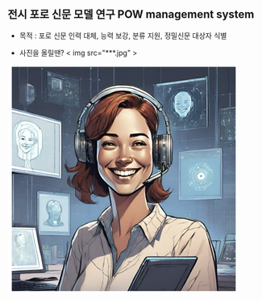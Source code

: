 ## 전시 포로 신문 모델 연구 POW management system
 - 목적 : 포로 신문 인력 대체, 능력 보강, 분류 지원, 정밀신문 대상자 식별

* 사진을 올릴땐? < img src="***.jpg" >
<img src="yj.jpg">
